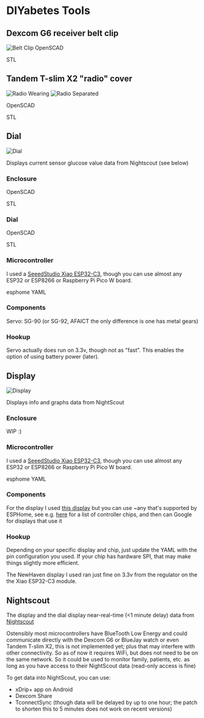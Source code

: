# DIYabetes Tools

## Dexcom G6 receiver belt clip

<!--![Belt Clip](https://bucket.diyabetes.org/Belt%20Clip.jpg){: title="hi" } -->
<img alt="Belt Clip" src="https://bucket.diyabetes.org/Belt%20Clip.jpg" style="max-width: 100%;">
OpenSCAD

STL


## Tandem T-slim X2 "radio" cover

<!--![Radio Wearing](https://bucket.diyabetes.org/Radio%20Wearing.jpg)-->
<img alt="Radio Wearing" src="https://bucket.diyabetes.org/Radio%20Wearing.jpg" style="max-width: 100%;">

<!-- 
![Radio Separate](https://bucket.diyabetes.org/Radio%20Separated.jpg) -->
<img alt="Radio Separated" src="https://bucket.diyabetes.org/Radio%20Separated.jpg" style="max-width: 100%;">

OpenSCAD

STL

## Dial

<!-- ![Dial](https://bucket.diyabetes.org/Dial.jpg) -->
<img alt="Dial" src="https://bucket.diyabetes.org/Dial.jpg" style="max-width: 100%;">

Displays current sensor glucose value data from Nightscout (see below)


### Enclosure

OpenSCAD

STL

### Dial

OpenSCAD

STL

### Microcontroller

I used a [SeeedStudio Xiao ESP32-C3](https://www.seeedstudio.com/Seeed-XIAO-ESP32C3-p-5431.html), though you can use almost any ESP32 or ESP8266 or Raspberry Pi Pico W board.

esphome YAML

### Components

Servo: SG-90 (or SG-92, AFAICT the only difference is one has metal gears)

### Hookup

Servo actually does run on 3.3v, though not as "fast". This enables the option of using battery power (later).

## Display

<!-- ![Display](https://bucket.diyabetes.org/Display.jpg) -->
<img alt="Display" src="https://bucket.diyabetes.org/Display.jpg" style="max-width: 100%;">

Displays info and graphs data from NightScout

### Enclosure

WIP :)

### Microcontroller

I used a [SeeedStudio Xiao ESP32-C3](https://www.seeedstudio.com/Seeed-XIAO-ESP32C3-p-5431.html), though you can use almost any ESP32 or ESP8266 or Raspberry Pi Pico W board.

esphome YAML

### Components

For the display I used [this display](https://newhavendisplay.com/3-12-inch-blue-graphic-oled-module/) but you can use ~any that's supported by ESPHome, see e.g. [here](https://esphome.io/components/display/index.html#see-also) for a list of controller chips, and then can Google for displays that use it

### Hookup

Depending on your specific display and chip, just update the YAML with the pin configuration you used. If your chip has hardware SPI, that may make things slightly more efficient.

The NewHaven display I used ran just fine on 3.3v from the regulator on the the Xiao ESP32-C3 module.

## Nightscout

The display and the dial display near-real-time (<1 minute delay) data from [Nightscout](http://www.nightscout.info/)

Ostensibly most microcontrollers have BlueTooth Low Energy and could communicate directly with the Dexcom G6 or BlueJay watch or even Tandem T-slim X2, this is not implemented yet; plus that may interfere with other connectivity. So as of now it requires WiFi, but does not need to be on the same network. So it could be used to monitor family, patients, etc. as long as you have access to their NightScout data (read-only access is fine)

To get data into NightScout, you can use:
 - xDrip+ app on Android
 - Dexcom Share
 - TconnectSync (though data will be delayed by up to one hour; the patch to shorten this to 5 minutes does not work on recent versions)
